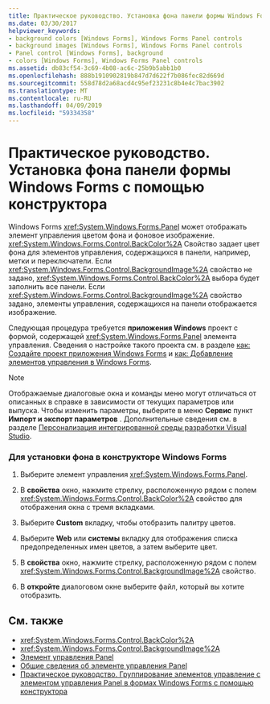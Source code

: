 ```yaml
---
title: Практическое руководство. Установка фона панели формы Windows Forms с помощью конструктора
ms.date: 03/30/2017
helpviewer_keywords:
- background colors [Windows Forms], Windows Forms Panel controls
- background images [Windows Forms], Windows Forms Panel controls
- Panel control [Windows Forms], background
- colors [Windows Forms], Windows Forms Panel controls
ms.assetid: db83cf54-3c69-4b08-ac6c-25b9b5abb1b0
ms.openlocfilehash: 888b1910902819b847d7d622f7b086fec82d669d
ms.sourcegitcommit: 558d78d2a68acd4c95ef23231c8b4e4c7bac3902
ms.translationtype: MT
ms.contentlocale: ru-RU
ms.lasthandoff: 04/09/2019
ms.locfileid: "59334358"
---
```

# <a name="how-to-set-the-background-of-a-windows-forms-panel-using-the-designer"></a>Практическое руководство. Установка фона панели формы Windows Forms с помощью конструктора
Windows Forms <xref:System.Windows.Forms.Panel> может отображать элемент управления цветом фона и фоновое изображение. <xref:System.Windows.Forms.Control.BackColor%2A> Свойство задает цвет фона для элементов управления, содержащихся в панели, например, метки и переключатели. Если <xref:System.Windows.Forms.Control.BackgroundImage%2A> свойство не задано, <xref:System.Windows.Forms.Control.BackColor%2A> выбора будет заполнить все панели. Если <xref:System.Windows.Forms.Control.BackgroundImage%2A> свойство задано, элементы управления, содержащихся на панели отображается изображение.  
  
 Следующая процедура требуется **приложения Windows** проект с формой, содержащей <xref:System.Windows.Forms.Panel> элемента управления. Сведения о настройке такого проекта см. в разделе [как: Создайте проект приложения Windows Forms](/visualstudio/ide/step-1-create-a-windows-forms-application-project) и [как: Добавление элементов управления в Windows Forms](how-to-add-controls-to-windows-forms.md).  
  
> [!NOTE]
>  Отображаемые диалоговые окна и команды меню могут отличаться от описанных в справке в зависимости от текущих параметров или выпуска. Чтобы изменить параметры, выберите в меню **Сервис** пункт **Импорт и экспорт параметров** . Дополнительные сведения см. в разделе [Персонализация интегрированной среды разработки Visual Studio](/visualstudio/ide/personalizing-the-visual-studio-ide).  
  
### <a name="to-set-the-background-in-the-windows-forms-designer"></a>Для установки фона в конструкторе Windows Forms  
  
1. Выберите элемент управления <xref:System.Windows.Forms.Panel>.  
  
2. В **свойства** окно, нажмите стрелку, расположенную рядом с полем <xref:System.Windows.Forms.Control.BackColor%2A> свойство для отображения окна с тремя вкладками.  
  
3. Выберите **Custom** вкладку, чтобы отобразить палитру цветов.  
  
4. Выберите **Web** или **системы** вкладку для отображения списка предопределенных имен цветов, а затем выберите цвет.  
  
5. В **свойства** окно, нажмите стрелку, расположенную рядом с полем <xref:System.Windows.Forms.Control.BackgroundImage%2A> свойство.  
  
6. В **откройте** диалоговом окне выберите файл, который вы хотите отобразить.  
  
## <a name="see-also"></a>См. также

- <xref:System.Windows.Forms.Control.BackColor%2A>
- <xref:System.Windows.Forms.Control.BackgroundImage%2A>
- [Элемент управления Panel](panel-control-windows-forms.md)
- [Общие сведения об элементе управления Panel](panel-control-overview-windows-forms.md)
- [Практическое руководство. Группирование элементов управление с элементом управления Panel в формах Windows Forms с помощью конструктора](group-controls-with-wf-panel-control-using-the-designer.md)
